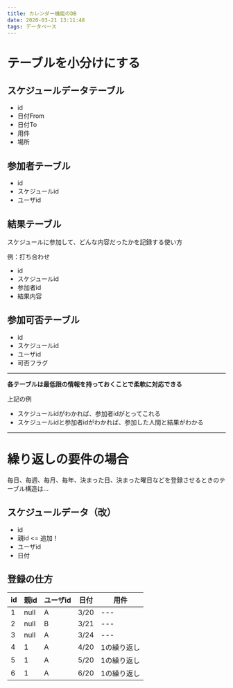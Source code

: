 ```yaml
---
title: カレンダー機能のDB
date: 2020-03-21 13:11:48
tags: データベース
---
```


# テーブルを小分けにする

## スケジュールデータテーブル
- id
- 日付From
- 日付To
- 用件
- 場所

## 参加者テーブル
- id
- スケジュールid
- ユーザid

## 結果テーブル

スケジュールに参加して、どんな内容だったかを記録する使い方

例：打ち合わせ

- id
- スケジュールid
- 参加者id
- 結果内容

## 参加可否テーブル
- id
- スケジュールid
- ユーザid
- 可否フラグ

---

**各テーブルは最低限の情報を持っておくことで柔軟に対応できる**

上記の例
- スケジュールidがわかれば、参加者idがとってこれる
- スケジュールidと参加者idがわかれば、参加した人間と結果がわかる


---

# 繰り返しの要件の場合

毎日、毎週、毎月、毎年、決まった日、決まった曜日などを登録させるときのテーブル構造は...

## スケジュールデータ（改）
- id
- 親id <= 追加！
- ユーザid
- 日付

## 登録の仕方

| id | 親id | ユーザid | 日付 | 用件 |
| -- | -- | -- | -- | -- |
| 1 | null | A | 3/20 | --- |
| 2 | null | B | 3/21 | --- |
| 3 | null | A | 3/24 | --- |
| 4 | 1 | A | 4/20 | 1の繰り返し |
| 5 | 1 | A | 5/20 | 1の繰り返し |
| 6 | 1 | A | 6/20 | 1の繰り返し |


